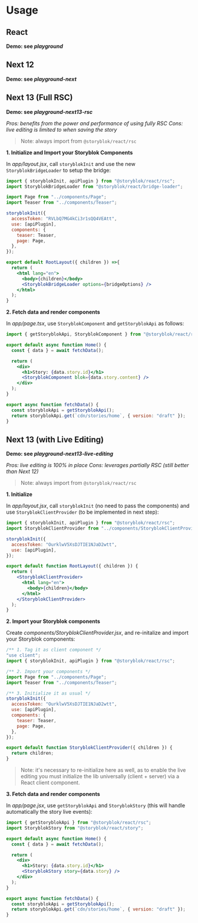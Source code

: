 # Usage

## React

**Demo: see _playground_**

## Next 12

**Demo: see _playground-next_**

## Next 13 (Full RSC)

**Demo: see _playground-next13-rsc_**

_Pros: benefits from the power and performance of using fully RSC_
_Cons: live editing is limited to when saving the story_

> Note: always import from `@storyblok/react/rsc`

**1. Initialize and Import your Storyblok Components**

In _app/layout.jsx_, call `storyblokInit` and use the new `StoryblokBridgeLoader` to setup the bridge:

```jsx
import { storyblokInit, apiPlugin } from "@storyblok/react/rsc";
import StoryblokBridgeLoader from "@storyblok/react/bridge-loader";

import Page from "../components/Page";
import Teaser from "../components/Teaser";

storyblokInit({
  accessToken: "RVLbQ7MG4kCi3r1sQQ4VEAtt",
  use: [apiPlugin],
  components: {
    teaser: Teaser,
    page: Page,
  },
});

export default RootLayout({ children }) =>{
  return (
    <html lang="en">
      <body>{children}</body>
      <StoryblokBridgeLoader options={bridgeOptions} />
    </html>
  );
}
```

**2. Fetch data and render components**

In _app/page.tsx_, use `StoryblokComponent` and `getStoryblokApi` as follows:

```jsx
import { getStoryblokApi, StoryblokComponent } from "@storyblok/react/rsc";

export default async function Home() {
  const { data } = await fetchData();

  return (
    <div>
      <h1>Story: {data.story.id}</h1>
      <StoryblokComponent blok={data.story.content} />
    </div>
  );
}

export async function fetchData() {
  const storyblokApi = getStoryblokApi();
  return storyblokApi.get(`cdn/stories/home`, { version: "draft" });
}
```

## Next 13 (with Live Editing)

**Demo: see _playground-next13-live-editing_**

_Pros: live editing is 100% in place_
_Cons: leverages partially RSC (still better than Next 12)_

> Note: always import from `@storyblok/react/rsc`

**1. Initialize**

In _app/layout.jsx_, call `storyblokInit` (no need to pass the components) and use `StoryblokClientProvider` (to be implemented in next step):

```jsx
import { storyblokInit, apiPlugin } from "@storyblok/react/rsc";
import StoryblokClientProvider from "../components/StoryblokClientProvider";

storyblokInit({
  accessToken: "OurklwV5XsDJTIE1NJaD2wtt",
  use: [apiPlugin],
});

export default function RootLayout({ children }) {
  return (
    <StoryblokClientProvider>
      <html lang="en">
        <body>{children}</body>
      </html>
    </StoryblokClientProvider>
  );
}
```

**2. Import your Storyblok components**

Create _components/StoryblokClientProvider.jsx_, and re-initalize and import your Storyblok components:

```jsx
/** 1. Tag it as client component */
"use client";
import { storyblokInit, apiPlugin } from "@storyblok/react/rsc";

/** 2. Import your components */
import Page from "../components/Page";
import Teaser from "../components/Teaser";

/** 3. Initialize it as usual */
storyblokInit({
  accessToken: "OurklwV5XsDJTIE1NJaD2wtt",
  use: [apiPlugin],
  components: {
    teaser: Teaser,
    page: Page,
  },
});

export default function StoryblokClientProvider({ children }) {
  return children;
}
```

> Note: it's necessary to re-initialize here as well, as to enable the live editing you must initialize the lib universally (client + server) via a React client component.

**3. Fetch data and render components**

In _app/page.jsx_, use `getStoryblokApi` and `StoryblokStory` (this will handle automatically the story live events):

```jsx
import { getStoryblokApi } from "@storyblok/react/rsc";
import StoryblokStory from "@storyblok/react/story";

export default async function Home() {
  const { data } = await fetchData();

  return (
    <div>
      <h1>Story: {data.story.id}</h1>
      <StoryblokStory story={data.story} />
    </div>
  );
}

export async function fetchData() {
  const storyblokApi = getStoryblokApi();
  return storyblokApi.get(`cdn/stories/home`, { version: "draft" });
}
```
